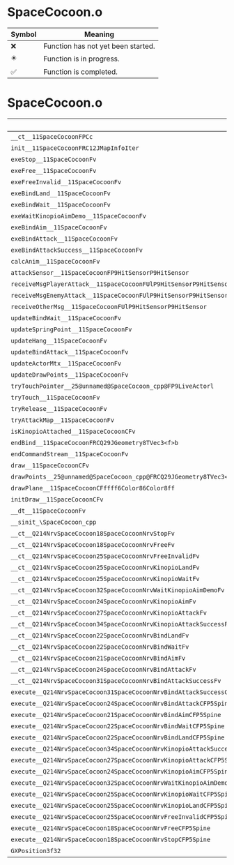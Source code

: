 # SpaceCocoon.o
| Symbol | Meaning 
| ------------- | ------------- 
| :x: | Function has not yet been started. 
| :eight_pointed_black_star: | Function is in progress. 
| :white_check_mark: | Function is completed. 


# SpaceCocoon.o
| Symbol | Decompiled? |
| ------------- | ------------- |
| `__ct__11SpaceCocoonFPCc` | :x: |
| `init__11SpaceCocoonFRC12JMapInfoIter` | :x: |
| `exeStop__11SpaceCocoonFv` | :x: |
| `exeFree__11SpaceCocoonFv` | :x: |
| `exeFreeInvalid__11SpaceCocoonFv` | :x: |
| `exeBindLand__11SpaceCocoonFv` | :x: |
| `exeBindWait__11SpaceCocoonFv` | :x: |
| `exeWaitKinopioAimDemo__11SpaceCocoonFv` | :x: |
| `exeBindAim__11SpaceCocoonFv` | :x: |
| `exeBindAttack__11SpaceCocoonFv` | :x: |
| `exeBindAttackSuccess__11SpaceCocoonFv` | :x: |
| `calcAnim__11SpaceCocoonFv` | :x: |
| `attackSensor__11SpaceCocoonFP9HitSensorP9HitSensor` | :x: |
| `receiveMsgPlayerAttack__11SpaceCocoonFUlP9HitSensorP9HitSensor` | :x: |
| `receiveMsgEnemyAttack__11SpaceCocoonFUlP9HitSensorP9HitSensor` | :x: |
| `receiveOtherMsg__11SpaceCocoonFUlP9HitSensorP9HitSensor` | :x: |
| `updateBindWait__11SpaceCocoonFv` | :x: |
| `updateSpringPoint__11SpaceCocoonFv` | :x: |
| `updateHang__11SpaceCocoonFv` | :x: |
| `updateBindAttack__11SpaceCocoonFv` | :x: |
| `updateActorMtx__11SpaceCocoonFv` | :x: |
| `updateDrawPoints__11SpaceCocoonFv` | :x: |
| `tryTouchPointer__25@unnamed@SpaceCocoon_cpp@FP9LiveActorl` | :x: |
| `tryTouch__11SpaceCocoonFv` | :x: |
| `tryRelease__11SpaceCocoonFv` | :x: |
| `tryAttackMap__11SpaceCocoonFv` | :x: |
| `isKinopioAttached__11SpaceCocoonCFv` | :x: |
| `endBind__11SpaceCocoonFRCQ29JGeometry8TVec3<f>b` | :x: |
| `endCommandStream__11SpaceCocoonFv` | :x: |
| `draw__11SpaceCocoonCFv` | :x: |
| `drawPoints__25@unnamed@SpaceCocoon_cpp@FRCQ29JGeometry8TVec3<f>RCQ29JGeometry8TVec3<f>RCQ29JGeometry8TVec3<f>fffff6Color86Color8fff` | :x: |
| `drawPlane__11SpaceCocoonCFffff6Color86Color8ff` | :x: |
| `initDraw__11SpaceCocoonCFv` | :x: |
| `__dt__11SpaceCocoonFv` | :x: |
| `__sinit_\SpaceCocoon_cpp` | :x: |
| `__ct__Q214NrvSpaceCocoon18SpaceCocoonNrvStopFv` | :x: |
| `__ct__Q214NrvSpaceCocoon18SpaceCocoonNrvFreeFv` | :x: |
| `__ct__Q214NrvSpaceCocoon25SpaceCocoonNrvFreeInvalidFv` | :x: |
| `__ct__Q214NrvSpaceCocoon25SpaceCocoonNrvKinopioLandFv` | :x: |
| `__ct__Q214NrvSpaceCocoon25SpaceCocoonNrvKinopioWaitFv` | :x: |
| `__ct__Q214NrvSpaceCocoon32SpaceCocoonNrvWaitKinopioAimDemoFv` | :x: |
| `__ct__Q214NrvSpaceCocoon24SpaceCocoonNrvKinopioAimFv` | :x: |
| `__ct__Q214NrvSpaceCocoon27SpaceCocoonNrvKinopioAttackFv` | :x: |
| `__ct__Q214NrvSpaceCocoon34SpaceCocoonNrvKinopioAttackSuccessFv` | :x: |
| `__ct__Q214NrvSpaceCocoon22SpaceCocoonNrvBindLandFv` | :x: |
| `__ct__Q214NrvSpaceCocoon22SpaceCocoonNrvBindWaitFv` | :x: |
| `__ct__Q214NrvSpaceCocoon21SpaceCocoonNrvBindAimFv` | :x: |
| `__ct__Q214NrvSpaceCocoon24SpaceCocoonNrvBindAttackFv` | :x: |
| `__ct__Q214NrvSpaceCocoon31SpaceCocoonNrvBindAttackSuccessFv` | :x: |
| `execute__Q214NrvSpaceCocoon31SpaceCocoonNrvBindAttackSuccessCFP5Spine` | :x: |
| `execute__Q214NrvSpaceCocoon24SpaceCocoonNrvBindAttackCFP5Spine` | :x: |
| `execute__Q214NrvSpaceCocoon21SpaceCocoonNrvBindAimCFP5Spine` | :x: |
| `execute__Q214NrvSpaceCocoon22SpaceCocoonNrvBindWaitCFP5Spine` | :x: |
| `execute__Q214NrvSpaceCocoon22SpaceCocoonNrvBindLandCFP5Spine` | :x: |
| `execute__Q214NrvSpaceCocoon34SpaceCocoonNrvKinopioAttackSuccessCFP5Spine` | :x: |
| `execute__Q214NrvSpaceCocoon27SpaceCocoonNrvKinopioAttackCFP5Spine` | :x: |
| `execute__Q214NrvSpaceCocoon24SpaceCocoonNrvKinopioAimCFP5Spine` | :x: |
| `execute__Q214NrvSpaceCocoon32SpaceCocoonNrvWaitKinopioAimDemoCFP5Spine` | :x: |
| `execute__Q214NrvSpaceCocoon25SpaceCocoonNrvKinopioWaitCFP5Spine` | :x: |
| `execute__Q214NrvSpaceCocoon25SpaceCocoonNrvKinopioLandCFP5Spine` | :x: |
| `execute__Q214NrvSpaceCocoon25SpaceCocoonNrvFreeInvalidCFP5Spine` | :x: |
| `execute__Q214NrvSpaceCocoon18SpaceCocoonNrvFreeCFP5Spine` | :x: |
| `execute__Q214NrvSpaceCocoon18SpaceCocoonNrvStopCFP5Spine` | :x: |
| `GXPosition3f32` | :x: |
